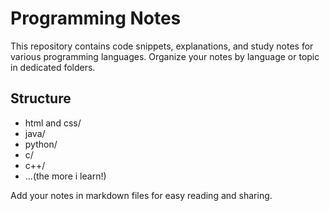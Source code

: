 # Programming Notes

This repository contains code snippets, explanations, and study notes for various programming languages. Organize your notes by language or topic in dedicated folders.

## Structure
- html and css/
- java/
- python/
- c/
- c++/
- ...(the more i learn!)

Add your notes in markdown files for easy reading and sharing.
